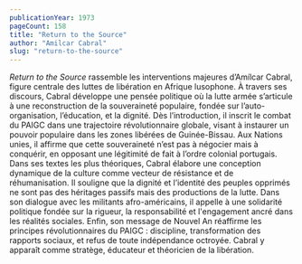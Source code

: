 ```yaml
---
publicationYear: 1973
pageCount: 158
title: "Return to the Source"
author: "Amilcar Cabral"
slug: "return-to-the-source"
---
```



*Return to the Source* rassemble les interventions majeures d’Amílcar Cabral, figure centrale des luttes de libération en Afrique lusophone. À travers ses discours, Cabral développe une pensée politique où la lutte armée s’articule à une reconstruction de la souveraineté populaire, fondée sur l’auto-organisation, l’éducation, et la dignité. Dès l’introduction, il inscrit le combat du PAIGC dans une trajectoire révolutionnaire globale, visant à instaurer un pouvoir populaire dans les zones libérées de Guinée-Bissau. Aux Nations unies, il affirme que cette souveraineté n’est pas à négocier mais à conquérir, en opposant une légitimité de fait à l’ordre colonial portugais. Dans ses textes les plus théoriques, Cabral élabore une conception dynamique de la culture comme vecteur de résistance et de réhumanisation. Il souligne que la dignité et l’identité des peuples opprimés ne sont pas des héritages passifs mais des productions de la lutte. Dans son dialogue avec les militants afro-américains, il appelle à une solidarité politique fondée sur la rigueur, la responsabilité et l'engagement ancré dans les réalités sociales. Enfin, son message de Nouvel An réaffirme les principes révolutionnaires du PAIGC : discipline, transformation des rapports sociaux, et refus de toute indépendance octroyée. Cabral y apparaît comme stratège, éducateur et théoricien de la libération.
